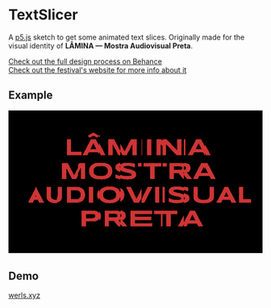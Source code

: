 # TextSlicer

A [p5.js](https://p5js.org/) sketch to get some animated text slices. Originally made for the visual identity of **LÂMINA — Mostra Audiovisual Preta**.  

[Check out the full design process on Behance](https://www.behance.net/gallery/122884567/LAMINA-Mostra-Audiovisual-Preta)  
[Check out the festival's website for more info about it](http://www.mostralamina.com.br)  

## Example  

![LÂMINA — Mostra Audiovisual Preta](./examples/lm-ani-800.gif "LÂMINA — Mostra Audiovisual Preta")

## Demo  

[werls.xyz](http://www.werls.xyz/demos/text-slicer)  
<!-- [OpenProcessing](https://openprocessing.org/sketch/1217904) -->

